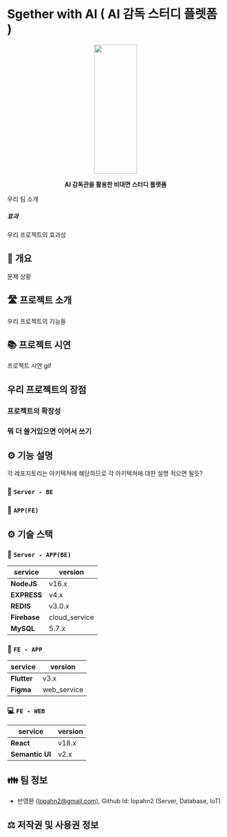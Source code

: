 
# Sgether with AI ( AI 감독 스터디 플렛폼 )

  

<p  align="center">
<img  width="100px"  height = "300px"  src='(https://user-images.githubusercontent.com/111236793/212054463-d4fd811f-6622-4b2b-8393-8bdbb8897077.png
'/>
</p>

 <p  align="center"><b>AI 감독관을 활용한 비대면 스터디 플랫폼</b></p>


우리 팀 소개
 
##### 효과 

우리 프로젝트의 효과성
 

## 📄 개요

문제 상황
  
  

## 🛣 프로젝트 소개

우리 프로젝트의 기능들

## 📚 프로젝트 시연

프로젝트 시연 gif

##  우리 프로젝트의 장점

### 프로젝트의 확장성

### 뭐 더 쓸거있으면 이어서 쓰기
  
  

## ⚙️ 기능 설명

각 레포지토리는 아키텍쳐에 해당하므로 각 아키텍쳐에 대한 설명 적으면 될듯?
  

### 🚏 `Server - BE`


### 📱 `APP(FE)`

  

## ⚙️ 기술 스택


### 🚏 `Server - APP(BE)`

|service|version|
|--|--|
|**NodeJS**|v16.x|
|**EXPRESS**|v4.x|
|**REDIS**|v3.0.x|
|**Firebase**|cloud_service|
|**MySQL**|5.7.x|

  

### 📱 `FE - APP`

|service|version|
|--|--|
|**Flutter**|v3.x|
|**Figma**|web_service|

  

### 💻 `FE - WEB`

|service|version|
|--|--|
|**React**|v18.x|
|**Semantic UI**|v2.x|
  


## 👪 팀 정보
- 반영환 (lopahn2@gmail.com), Github Id: lopahn2 (Server, Database, IoT)

  

## ⚖️ 저작권 및 사용권 정보

